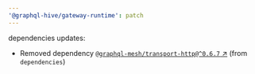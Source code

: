 ```yaml
---
'@graphql-hive/gateway-runtime': patch
---
```


dependencies updates: 

- Removed dependency [`@graphql-mesh/transport-http@^0.6.7` ↗︎](https://www.npmjs.com/package/@graphql-mesh/transport-http/v/0.6.7) (from `dependencies`)
